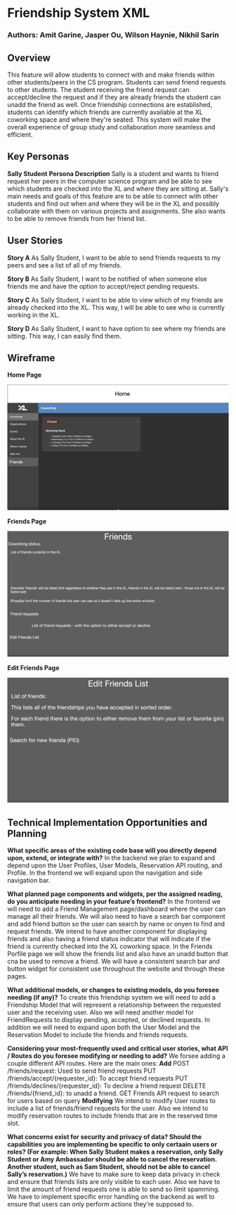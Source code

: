 # Friendship System XML

### Authors: Amit Garine, Jasper Ou, Wilson Haynie, Nikhil Sarin

## Overview

This feature will allow students to connect with and make friends within other students/peers in the CS program. Students can send friend requests to other students. The student receiving the friend request can accept/decline the request and if they are already friends the student can unadd the friend as well. Once friendship connections are established, students can identify which friends are currently available at the XL coworking space and where they're seated. This system will make the overall experience of group study and collaboration more seamless and efficient.

## Key Personas

**Sally Student**
**Persona Description** Sally is a student and wants to friend request her peers in the computer science program and be able to see which students are checked into the XL and where they are sitting at. Sally's main needs and goals of this feature are to be able to connect with other students and find out when and where they will be in the XL and possibly collaborate with them on various projects and assignments. She also wants to be able to remove friends from her friend list.

## User Stories

**Story A**
As Sally Student, I want to be able to send friends requests to my peers and see a list of all of my friends.

**Story B**
As Sally Student, I want to be notified of when someone else friends me and have the option to accept/reject pending requests.

**Story C**
As Sally Student, I want to be able to view which of my friends are already checked into the XL. This way, I will be able to see who is currently working in the XL.

**Story D**
As Sally Student, I want to have option to see where my friends are sitting. This way, I can easily find them.

## Wireframe

**Home Page**

![Wireframe_Home](images/wireframe0.png)

**Friends Page**

![Wireframe_friends](images/wireframe1.png)

**Edit Friends Page**

![Wireframe_editFriends](images/wireframe2.png)

## Technical Implementation Opportunities and Planning

**What specific areas of the existing code base will you directly depend upon, extend, or integrate with?**
In the backend we plan to expand and depend upon the User Profiles, User Models, Reservation API routing, and Profile. In the frontend we will expand upon the navigation and side navigation bar.

**What planned page components and widgets, per the assigned reading, do you anticipate needing in your feature’s frontend?**
In the frontend we will need to add a Friend Management page/dashboard where the user can manage all their friends. We will also need to have a search bar component and add friend button so the user can search by name or onyen to find and request friends. We intend to have another component for displaying friends and also having a friend status indicator that will indicate if the friend is currently checked into the XL coworking space. In the Friends Porfile page we will show the friends list and also have an unadd button that cna be used to remove a friend. We will have a consistent search bar and button widget for consistent use throughout the website and through these pages.

**What additional models, or changes to existing models, do you foresee needing (if any)?**
To create this friendship system we will need to add a Friendship Model that will represent a relationship between the requested user and the receiving user. Also we will need another model for FriendRequests to display pending, accepted, or declined requests. In addition we will need to expand upon both the User Model and the Reservation Model to include the friends and friends requests.

**Considering your most-frequently used and critical user stories, what API / Routes do you foresee modifying or needing to add?**
We forsee adding a couple different API routes. Here are the main ones:
**Add**
POST /friends/request: Used to send friend requests
PUT /friends/accept/{requester_id}: To accept friend requests
PUT /friends/declines/{requester_id}: To decline a friend request
DELETE /friends/{friend_id}: to unadd a friend.
GET Friends API request to search for users based on query
**Modifying**
We intend to modify User routes to include a list of friends/friend requests for the user. Also we intend to modify reservation routes to include friends that are in the reserved time slot.

**What concerns exist for security and privacy of data? Should the capabilities you are implementing be specific to only certaain users or roles? (For example: When Sally Student makes a reservation, only Sally Student or Amy Ambassador should be able to cancel the reservation. Another student, such as Sam Student, should not be able to cancel Sally’s reservation.)**
We have to make sure to keep data privacy in check and ensure that friends lists are only visible to each user. Also we have to limit the amount of friend requests one is able to send so limit spamming. We have to implement specific error handling on the backend as well to ensure that users can only perform actions they're supposed to.
